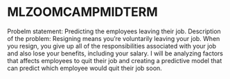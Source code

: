 # MLZOOMCAMPMIDTERM
Probelm statement: Predicting the employees leaving their job.
Description of the problem: 
Resigning means you’re voluntarily leaving your job. When you resign, you give up all of the responsibilities associated with your job and also lose your benefits, including your salary.
I will be analyzing factors that affects employees to quit their job and creating a predictive model that can predict which employee would quit their job soon.
